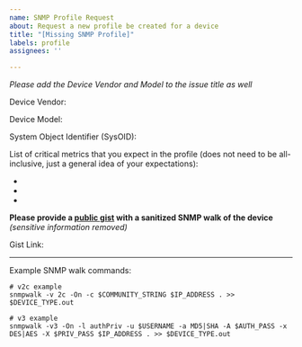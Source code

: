 ```yaml
---
name: SNMP Profile Request
about: Request a new profile be created for a device
title: "[Missing SNMP Profile]"
labels: profile
assignees: ''

---
```


*Please add the Device Vendor and Model to the issue title as well*

Device Vendor: 

Device Model: 

System Object Identifier (SysOID): 

List of critical metrics that you expect in the profile (does not need to be all-inclusive, just a general idea of your expectations):

 - 
 -
 -

**Please provide a [public gist](https://gist.github.com/) with a sanitized SNMP walk of the device** *(sensitive information removed)*

Gist Link: 

---
Example SNMP walk commands:
```
# v2c example
snmpwalk -v 2c -On -c $COMMUNITY_STRING $IP_ADDRESS . >> $DEVICE_TYPE.out

# v3 example
snmpwalk -v3 -On -l authPriv -u $USERNAME -a MD5|SHA -A $AUTH_PASS -x DES|AES -X $PRIV_PASS $IP_ADDRESS . >> $DEVICE_TYPE.out
```